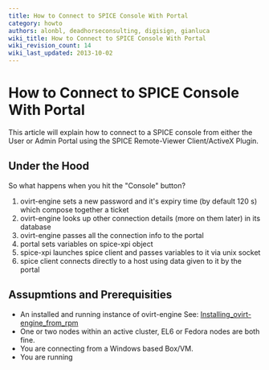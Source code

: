 ```yaml
---
title: How to Connect to SPICE Console With Portal
category: howto
authors: alonbl, deadhorseconsulting, digisign, gianluca
wiki_title: How to Connect to SPICE Console With Portal
wiki_revision_count: 14
wiki_last_updated: 2013-10-02
---
```


# How to Connect to SPICE Console With Portal

This article will explain how to connect to a SPICE console from either the User or Admin Portal using the SPICE Remote-Viewer Client/ActiveX Plugin.

## Under the Hood

So what happens when you hit the "Console" button?

1.  ovirt-engine sets a new password and it's expiry time (by default 120 s) which compose together a ticket
2.  ovirt-engine looks up other connection details (more on them later) in its database
3.  ovirt-engine passes all the connection info to the portal
4.  portal sets variables on spice-xpi object
5.  spice-xpi launches spice client and passes variables to it via unix socket
6.  spice client connects directly to a host using data given to it by the portal

## Assupmtions and Prerequisities

*   An installed and running instance of ovirt-engine See: [Installing_ovirt-engine_from_rpm](Installing_ovirt-engine_from_rpm)
*   One or two nodes within an active cluster, EL6 or Fedora nodes are both fine.
*   You are connecting from a Windows based Box/VM.
*   You are running
